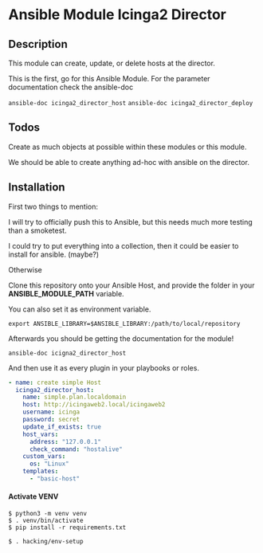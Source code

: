 # Ansible Module Icinga2 Director

## Description

This module can create, update, or delete hosts at the director.

This is the first, go for this Ansible Module. For the parameter documentation check the ansible-doc

`ansible-doc icinga2_director_host`
`ansible-doc icinga2_director_deploy`

## Todos

Create as much objects at possible within these modules or this module.

We should be able to create anything ad-hoc with ansible on the director.


## Installation

First two things to mention:

I will try to officially push this to Ansible, but this needs much more testing than a smoketest.

I could try to put everything into a collection, then it could be easier to install for ansible. (maybe?)

Otherwise

Clone this repository onto your Ansible Host, and provide the folder in your **ANSIBLE_MODULE_PATH** variable.

You can also set it as environment variable.

```
export ANSIBLE_LIBRARY=$ANSIBLE_LIBRARY:/path/to/local/repository
```

Afterwards you should be getting the documentation for the module!

```
ansible-doc icigna2_director_host
```

And then use it as every plugin in your playbooks or roles.

```yaml
- name: create simple Host
  icinga2_director_host:
    name: simple.plan.localdomain
    host: http://icingaweb2.local/icingaweb2
    username: icinga
    password: secret
    update_if_exists: true
    host_vars:
      address: "127.0.0.1"
      check_command: "hostalive"
    custom_vars:
      os: "Linux"
    templates:
      - "basic-host"

```

#### Activate VENV


```
$ python3 -m venv venv
$ . venv/bin/activate
$ pip install -r requirements.txt

$ . hacking/env-setup
```
